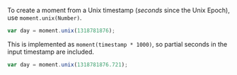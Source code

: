 To create a moment from a Unix timestamp (*seconds* since the Unix Epoch), use `moment.unix(Number)`.

```javascript
var day = moment.unix(1318781876);
```

This is implemented as `moment(timestamp * 1000)`, so partial seconds in the input timestamp are included.

```javascript
var day = moment.unix(1318781876.721);
```
